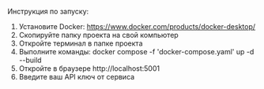 Инструкция по запуску:

1. Установите Docker: https://www.docker.com/products/docker-desktop/
2. Скопируйте папку проекта на свой компьютер
3. Откройте терминал в папке проекта
4. Выполните команды:
   docker compose -f 'docker-compose.yaml' up -d --build 
5. Откройте в браузере http://localhost:5001
6. Введите ваш API ключ от сервиса
